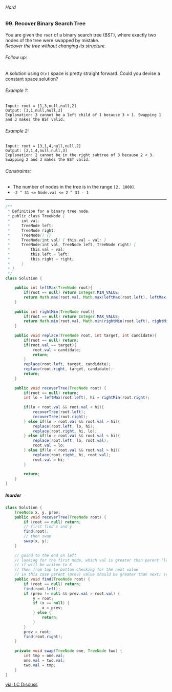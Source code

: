 ###### Hard

### 99. Recover Binary Search Tree

You are given the `root` of a binary search tree (BST), where exactly two nodes of the tree were swapped by mistake.   
_Recover the tree without changing its structure._

###### Follow up: 
A solution using `O(n)` space is pretty straight forward. Could you devise a constant space solution?

 

###### Example 1:
```
Input: root = [1,3,null,null,2]
Output: [3,1,null,null,2]
Explanation: 3 cannot be a left child of 1 because 3 > 1. Swapping 1 and 3 makes the BST valid.
```

###### Example 2:
```
Input: root = [3,1,4,null,null,2]
Output: [2,1,4,null,null,3]
Explanation: 2 cannot be in the right subtree of 3 because 2 < 3. Swapping 2 and 3 makes the BST valid.
```

###### Constraints:
- The number of nodes in the tree is in the range `[2, 1000]`.
- `-2 ^ 31 <= Node.val <= 2 ^ 31 - 1`

***

```java
/**
 * Definition for a binary tree node.
 * public class TreeNode {
 *     int val;
 *     TreeNode left;
 *     TreeNode right;
 *     TreeNode() {}
 *     TreeNode(int val) { this.val = val; }
 *     TreeNode(int val, TreeNode left, TreeNode right) {
 *         this.val = val;
 *         this.left = left;
 *         this.right = right;
 *     }
 * }
 */
class Solution {
    
    public int leftMax(TreeNode root){
        if(root == null) return Integer.MIN_VALUE;
        return Math.max(root.val, Math.max(leftMax(root.left), leftMax(root.right)));
    }
                        
    public int rightMin(TreeNode root){
        if(root == null) return Integer.MAX_VALUE;
        return Math.min(root.val, Math.min(rightMin(root.left), rightMin(root.right)));
    }
    
    public void replace(TreeNode root, int target, int candidate){
        if(root == null) return;
        if(root.val == target){
            root.val = candidate;
            return;
        }
        replace(root.left, target, candidate);
        replace(root.right, target, candidate);
        return;
    }
    
    public void recoverTree(TreeNode root) {
        if(root == null) return;
        int lo = leftMax(root.left), hi = rightMin(root.right);
        
        if(lo < root.val && root.val < hi){
            recoverTree(root.left);
            recoverTree(root.right);
        } else if(lo > root.val && root.val > hi){
            replace(root.left, lo, hi);
            replace(root.right, hi, lo);
        } else if(lo > root.val && root.val < hi){
            replace(root.left, lo, root.val);
            root.val = lo;
        } else if(lo < root.val && root.val > hi){
            replace(root.right, hi, root.val);
            root.val = hi;
        }
        
        return;
    }
}
```

##### Inorder

```java
class Solution {
    TreeNode x, y, prev;
    public void recoverTree(TreeNode root) {
        if (root == null) return;
		// first find x and y
        find(root);
		// then swap
        swap(x, y);
    }
		
	// goind to the end on left
    // looking for the first node, which val is greater than parent (left > root)
	// if will be writen to X
	// Then from top to bottom checking for the next value
	// in this case parent (prev) value should be greater than next; (root > right)
    public void find(TreeNode root) {
        if (root == null) return;
        find(root.left);
		if (prev != null && prev.val > root.val) {
            y = root;
            if (x == null) {
                x = prev;
            } else {
                return;
            }
        }
        prev = root;
        find(root.right);
    }
    
    private void swap(TreeNode one, TreeNode two) {
        int tmp = one.val;
        one.val = two.val;
        two.val = tmp;
    }
}
```
[via: LC Discuss](https://leetcode.com/problems/recover-binary-search-tree/discuss/917307/JAVA-DFS-%2B-comments)
